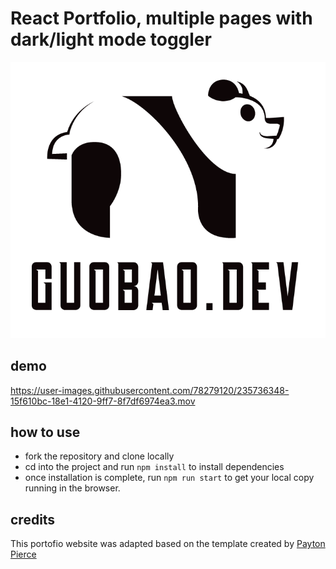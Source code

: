 # React Portfolio, multiple pages with dark/light mode toggler

![image](./src/assets/logo.png)

## demo





https://user-images.githubusercontent.com/78279120/235736348-15f610bc-18e1-4120-9ff7-8f7df6974ea3.mov






## how to use

- fork the repository and clone locally
- cd into the project and run `npm install` to install dependencies
- once installation is complete, run `npm run start` to get your local copy running in the browser.


## credits

This portofio website was adapted based on the template created by [Payton Pierce](https://paytonpierce.dev)
